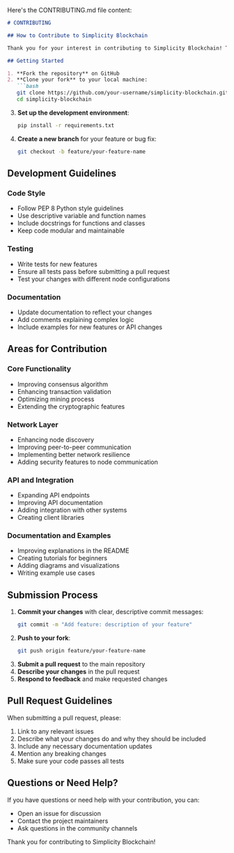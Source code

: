 Here's the CONTRIBUTING.md file content:

```markdown
# CONTRIBUTING

## How to Contribute to Simplicity Blockchain

Thank you for your interest in contributing to Simplicity Blockchain! This document provides guidelines and instructions to help you contribute effectively.

## Getting Started

1. **Fork the repository** on GitHub
2. **Clone your fork** to your local machine:
   ```bash
   git clone https://github.com/your-username/simplicity-blockchain.git
   cd simplicity-blockchain
```

3. **Set up the development environment**:
   ```bash
   pip install -r requirements.txt
   ```
4. **Create a new branch** for your feature or bug fix:
   ```bash
   git checkout -b feature/your-feature-name
   ```

## Development Guidelines

### Code Style

- Follow PEP 8 Python style guidelines
- Use descriptive variable and function names
- Include docstrings for functions and classes
- Keep code modular and maintainable

### Testing

- Write tests for new features
- Ensure all tests pass before submitting a pull request
- Test your changes with different node configurations

### Documentation

- Update documentation to reflect your changes
- Add comments explaining complex logic
- Include examples for new features or API changes

## Areas for Contribution

### Core Functionality

- Improving consensus algorithm
- Enhancing transaction validation
- Optimizing mining process
- Extending the cryptographic features

### Network Layer

- Enhancing node discovery
- Improving peer-to-peer communication
- Implementing better network resilience
- Adding security features to node communication

### API and Integration

- Expanding API endpoints
- Improving API documentation
- Adding integration with other systems
- Creating client libraries

### Documentation and Examples

- Improving explanations in the README
- Creating tutorials for beginners
- Adding diagrams and visualizations
- Writing example use cases

## Submission Process

1. **Commit your changes** with clear, descriptive commit messages:
   ```bash
   git commit -m "Add feature: description of your feature"
   ```
2. **Push to your fork**:
   ```bash
   git push origin feature/your-feature-name
   ```
3. **Submit a pull request** to the main repository
4. **Describe your changes** in the pull request
5. **Respond to feedback** and make requested changes

## Pull Request Guidelines

When submitting a pull request, please:

1. Link to any relevant issues
2. Describe what your changes do and why they should be included
3. Include any necessary documentation updates
4. Mention any breaking changes
5. Make sure your code passes all tests

## Questions or Need Help?

If you have questions or need help with your contribution, you can:

- Open an issue for discussion
- Contact the project maintainers
- Ask questions in the community channels

Thank you for contributing to Simplicity Blockchain!

```

```
